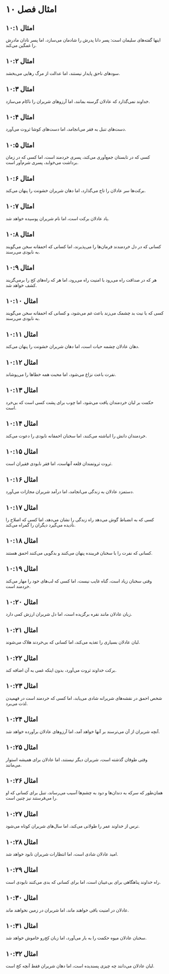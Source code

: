 # امثال فصل ۱۰

## امثال ۱۰:۱
اینها گفته‌های سلیمان است: پسر دانا پدرش را شادمان می‌سازد، اما پسر نادان مادرش را غمگین می‌کند.

## امثال ۱۰:۲
سودهای ناحق پایدار نیستند، اما عدالت از مرگ رهایی می‌بخشد.

## امثال ۱۰:۳
خداوند نمی‌گذارد که عادلان گرسنه بمانند، اما آرزوهای شریران را ناکام می‌سازد.

## امثال ۱۰:۴
دست‌های تنبل به فقر می‌انجامد، اما دست‌های کوشا ثروت می‌آورد.

## امثال ۱۰:۵
کسی که در تابستان جمع‌آوری می‌کند، پسری خردمند است، اما کسی که در زمان برداشت می‌خوابد، پسری شرم‌آور است.

## امثال ۱۰:۶
برکت‌ها سر عادلان را تاج می‌گذارد، اما دهان شریران خشونت را پنهان می‌کند.

## امثال ۱۰:۷
یاد عادلان برکت است، اما نام شریران پوسیده خواهد شد.

## امثال ۱۰:۸
کسانی که در دل خردمندند فرمان‌ها را می‌پذیرند، اما کسانی که احمقانه سخن می‌گویند به نابودی می‌رسند.

## امثال ۱۰:۹
هر که در صداقت راه می‌رود با امنیت راه می‌رود، اما هر که راه‌های کج را برمی‌گزیند کشف خواهد شد.

## امثال ۱۰:۱۰
کسی که با نیت بد چشمک می‌زند باعث غم می‌شود، و کسانی که احمقانه سخن می‌گویند به نابودی می‌رسند.

## امثال ۱۰:۱۱
دهان عادلان چشمه حیات است، اما دهان شریران خشونت را پنهان می‌کند.

## امثال ۱۰:۱۲
نفرت باعث نزاع می‌شود، اما محبت همه خطاها را می‌پوشاند.

## امثال ۱۰:۱۳
حکمت بر لبان خردمندان یافت می‌شود، اما چوب برای پشت کسی است که بی‌خرد است.

## امثال ۱۰:۱۴
خردمندان دانش را انباشته می‌کنند، اما سخنان احمقانه نابودی را دعوت می‌کند.

## امثال ۱۰:۱۵
ثروت ثروتمندان قلعه آنهاست، اما فقر نابودی فقیران است.

## امثال ۱۰:۱۶
دستمزد عادلان به زندگی می‌انجامد، اما درآمد شریران مجازات می‌آورد.

## امثال ۱۰:۱۷
کسی که به انضباط گوش می‌دهد راه زندگی را نشان می‌دهد، اما کسی که اصلاح را نادیده می‌گیرد دیگران را گمراه می‌کند.

## امثال ۱۰:۱۸
کسانی که نفرت را با سخنان فریبنده پنهان می‌کنند و بدگویی می‌کنند احمق هستند.

## امثال ۱۰:۱۹
وقتی سخنان زیاد است، گناه غایب نیست، اما کسی که لب‌های خود را مهار می‌کند خردمند است.

## امثال ۱۰:۲۰
زبان عادلان مانند نقره برگزیده است، اما دل شریران ارزش کمی دارد.

## امثال ۱۰:۲۱
لبان عادلان بسیاری را تغذیه می‌کند، اما کسانی که بی‌خردند هلاک می‌شوند.

## امثال ۱۰:۲۲
برکت خداوند ثروت می‌آورد، بدون اینکه غمی به آن اضافه کند.

## امثال ۱۰:۲۳
شخص احمق در نقشه‌های شریرانه شادی می‌یابد، اما کسی که خردمند است در فهمیدن لذت می‌برد.

## امثال ۱۰:۲۴
آنچه شریران از آن می‌ترسند بر آنها خواهد آمد، اما آرزوهای عادلان برآورده خواهد شد.

## امثال ۱۰:۲۵
وقتی طوفان گذشته است، شریران دیگر نیستند، اما عادلان برای همیشه استوار می‌مانند.

## امثال ۱۰:۲۶
همان‌طور که سرکه به دندان‌ها و دود به چشم‌ها آسیب می‌رساند، تنبل برای کسانی که او را می‌فرستند نیز چنین است.

## امثال ۱۰:۲۷
ترس از خداوند عمر را طولانی می‌کند، اما سال‌های شریران کوتاه می‌شود.

## امثال ۱۰:۲۸
امید عادلان شادی است، اما انتظارات شریران نابود خواهد شد.

## امثال ۱۰:۲۹
راه خداوند پناهگاهی برای بی‌عیبان است، اما برای کسانی که بدی می‌کنند نابودی است.

## امثال ۱۰:۳۰
عادلان در امنیت باقی خواهند ماند، اما شریران در زمین نخواهند ماند.

## امثال ۱۰:۳۱
سخنان عادلان میوه حکمت را به بار می‌آورد، اما زبان کج‌رو خاموش خواهد شد.

## امثال ۱۰:۳۲
لبان عادلان می‌دانند چه چیزی پسندیده است، اما دهان شریران فقط آنچه کج است.
